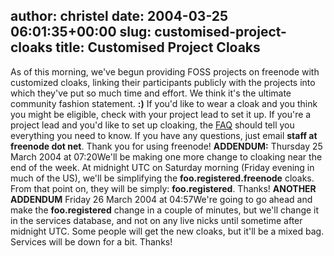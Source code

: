 author: christel
date: 2004-03-25 06:01:35+00:00
slug: customised-project-cloaks
title: Customised Project Cloaks
---

As of this morning, we've begun providing FOSS projects on freenode with customized cloaks, linking their participants publicly with the projects into which they've put so much time and effort.  We think it's the ultimate community fashion statement. **:)**
If you'd like to wear a cloak and you think you might be eligible, check with your project lead to set it up.  If you're a project lead and you'd like to set up cloaking, the  [FAQ](http://freenode.net/faq.shtml#projectcloak) should tell you everything you need to know.  If you have any questions, just email **staff at freenode dot net**.
Thank you for using freenode!
**ADDENDUM:** Thursday 25 March 2004 at 07:20We'll be making one more change to cloaking near the end of the week.  At midnight UTC on Saturday morning (Friday evening in much of the US), we'll be simplifying the **foo.registered.freenode** cloaks.  From that point on, they will be simply: **foo.registered**.  Thanks!
**ANOTHER ADDENDUM** Friday 26 March 2004 at 04:57We're going to go ahead and make the **foo.registered** change in a couple of minutes, but we'll change it in the services database, and not on any live nicks until sometime after midnight UTC.  Some people will get the new cloaks, but it'll be a mixed bag.  Services will be down for a bit. Thanks!
